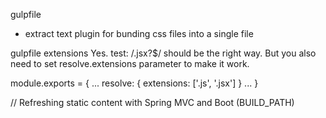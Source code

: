 gulpfile

- extract text plugin for bunding css files into a single file

gulpfile extensions 
Yes. test: /.jsx?$/ should be the right way. But you also need to set resolve.extensions parameter to make it work.

module.exports = {
  ...
  resolve: {
    extensions: ['.js', '.jsx']
  }
  ...
}

// Refreshing static content with Spring MVC and Boot
(BUILD_PATH)